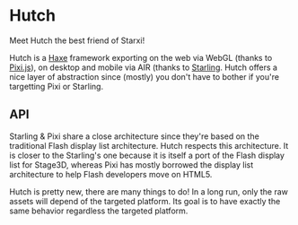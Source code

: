 # Hutch
Meet Hutch the best friend of Starxi!

Hutch is a [Haxe](http://haxe.org/) framework exporting on the web via WebGL (thanks to [Pixi.js](http://www.pixijs.com/)), on desktop and mobile via AIR (thanks to [Starling](http://gamua.com/starling/). Hutch offers a nice layer of abstraction since (mostly) you don't have to bother if you're targetting Pixi or Starling.

## API
Starling & Pixi share a close architecture since they're based on the traditional Flash display list architecture. Hutch respects this architecture. It is closer to the Starling's one because it is itself a port of the Flash display list for Stage3D, whereas Pixi has mostly borrowed the display list architecture to help Flash developers move on HTML5.

Hutch is pretty new, there are many things to do! In a long run, only the raw assets will depend of the targeted platform. Its goal is to have exactly the same behavior regardless the targeted platform.
